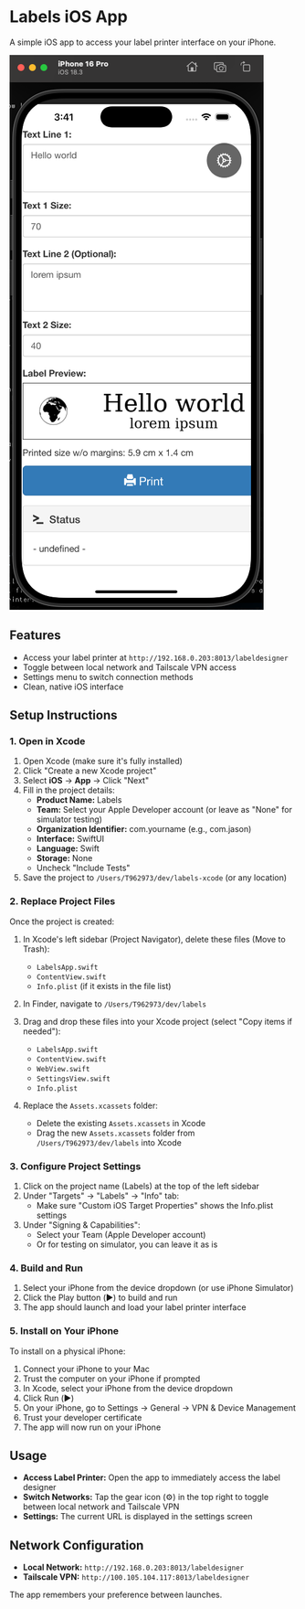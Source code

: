 # Labels iOS App

A simple iOS app to access your label printer interface on your iPhone.

![screenshot](screenshot.png "Example Screenshot")
## Features

- Access your label printer at `http://192.168.0.203:8013/labeldesigner`
- Toggle between local network and Tailscale VPN access
- Settings menu to switch connection methods
- Clean, native iOS interface

## Setup Instructions

### 1. Open in Xcode

1. Open Xcode (make sure it's fully installed)
2. Click "Create a new Xcode project"
3. Select **iOS** → **App** → Click "Next"
4. Fill in the project details:
   - **Product Name:** Labels
   - **Team:** Select your Apple Developer account (or leave as "None" for simulator testing)
   - **Organization Identifier:** com.yourname (e.g., com.jason)
   - **Interface:** SwiftUI
   - **Language:** Swift
   - **Storage:** None
   - Uncheck "Include Tests"
5. Save the project to `/Users/T962973/dev/labels-xcode` (or any location)

### 2. Replace Project Files

Once the project is created:

1. In Xcode's left sidebar (Project Navigator), delete these files (Move to Trash):
   - `LabelsApp.swift`
   - `ContentView.swift`
   - `Info.plist` (if it exists in the file list)

2. In Finder, navigate to `/Users/T962973/dev/labels`

3. Drag and drop these files into your Xcode project (select "Copy items if needed"):
   - `LabelsApp.swift`
   - `ContentView.swift`
   - `WebView.swift`
   - `SettingsView.swift`
   - `Info.plist`

4. Replace the `Assets.xcassets` folder:
   - Delete the existing `Assets.xcassets` in Xcode
   - Drag the new `Assets.xcassets` folder from `/Users/T962973/dev/labels` into Xcode

### 3. Configure Project Settings

1. Click on the project name (Labels) at the top of the left sidebar
2. Under "Targets" → "Labels" → "Info" tab:
   - Make sure "Custom iOS Target Properties" shows the Info.plist settings
3. Under "Signing & Capabilities":
   - Select your Team (Apple Developer account)
   - Or for testing on simulator, you can leave it as is

### 4. Build and Run

1. Select your iPhone from the device dropdown (or use iPhone Simulator)
2. Click the Play button (▶️) to build and run
3. The app should launch and load your label printer interface

### 5. Install on Your iPhone

To install on a physical iPhone:

1. Connect your iPhone to your Mac
2. Trust the computer on your iPhone if prompted
3. In Xcode, select your iPhone from the device dropdown
4. Click Run (▶️)
5. On your iPhone, go to Settings → General → VPN & Device Management
6. Trust your developer certificate
7. The app will now run on your iPhone

## Usage

- **Access Label Printer:** Open the app to immediately access the label designer
- **Switch Networks:** Tap the gear icon (⚙️) in the top right to toggle between local network and Tailscale VPN
- **Settings:** The current URL is displayed in the settings screen

## Network Configuration

- **Local Network:** `http://192.168.0.203:8013/labeldesigner`
- **Tailscale VPN:** `http://100.105.104.117:8013/labeldesigner`

The app remembers your preference between launches.
